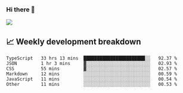 ### Hi there 👋
<img align="center" src="https://github-readme-stats.vercel.app/api?username=Tumao727&show_icons=true&hide_title=true&theme=dracula" />


## 📈 Weekly development breakdown
<!--START_SECTION:waka-->

```text
TypeScript   33 hrs 13 mins  ███████████████████████░░   92.37 %
JSON         1 hr 3 mins     ▓░░░░░░░░░░░░░░░░░░░░░░░░   02.93 %
CSS          55 mins         ▓░░░░░░░░░░░░░░░░░░░░░░░░   02.57 %
Markdown     12 mins         ░░░░░░░░░░░░░░░░░░░░░░░░░   00.59 %
JavaScript   11 mins         ░░░░░░░░░░░░░░░░░░░░░░░░░   00.54 %
Other        11 mins         ░░░░░░░░░░░░░░░░░░░░░░░░░   00.53 %
```

<!--END_SECTION:waka-->